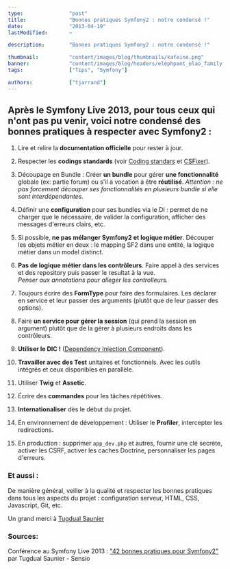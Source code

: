 ```yaml
---
type:               "post"
title:              "Bonnes pratiques Symfony2 : notre condensé !"
date:               "2013-04-19"
lastModified:       ~

description:        "Bonnes pratiques Symfony2 : notre condensé !"

thumbnail:          "content/images/blog/thumbnails/kafeine.png"
banner:             "content/images/blog/headers/elephpant_elao_family.jpg"
tags:               ["Tips", "Symfony"]

authors:            ["tjarrand"]
---
```


## Après le Symfony Live 2013, pour tous ceux qui n'ont pas pu venir, voici notre condensé des bonnes pratiques à respecter avec Symfony2 :

 1. Lire et relire la **documentation officielle** pour rester à jour.

 2. Respecter les **codings standards** (voir <a title="Coding Standards" href="http://symfony.com/doc/master/contributing/code/standards.html" target="_blank">Coding standars</a> et <a title="PHP Coding Standards Fixer" href="http://cs.sensiolabs.org/" target="_blank">CSFixer</a>).

 3. Découpage en Bundle : Créer **un bundle** pour gérer **une fonctionnalité** globale (ex: partie forum) ou s'il a vocation à être **réutilisé**. *Attention : ne pas forcement découper ses fonctionnalités en plusieurs bundle si elle sont interdépendantes*.

 4. Définir une **configuration** pour ses bundles via le DI : permet de ne charger que le nécessaire, de valider la configuration, afficher des messages d'erreurs clairs, etc.

 5. Si possible, **ne pas mélanger Symfony2 et logique métier**. Découper les objets métier en deux : le mapping SF2 dans une entité, la logique métier dans un model distinct.

 6. **Pas de logique métier dans les contrôleurs**. Faire appel à des services et des repository puis passer le resultat à la vue.<br /> *Penser aux annotations pour alleger les controlleurs.*

 7. Toujours écrire des **FormType** pour faire des formulaires. Les déclarer en service et leur passer des arguments (plutôt que de leur passer des options).

 8. Faire **un service pour gérer la session** (qui prend la session en argument) plutôt que de la gérer à plusieurs endroits dans les contrôleurs.

 9. **Utiliser le DIC !** (<a title="The Dependency Injection Component" href="http://symfony.com/doc/current/components/dependency_injection/index.html" target="_blank">Dependency Injection Component</a>).

 10. **Travailler avec des Test** unitaires et fonctionnels. Avec les outils intégrés et ceux disponibles en parallèle.

 11. Utiliser **Twig** et **Assetic**.

 12. Écrire des **commandes** pour les tâches répétitives.

 13. **Internationaliser** dès le début du projet.

 14. En environnement de développement : Utiliser le **Profiler**, intercepter les redirections.

 15. En production : supprimer `app_dev.php` et autres, fournir une clé secrète, activer les CSRF, activer les caches Doctrine, personnaliser les pages d'erreurs.

### Et aussi :

De manière général, veiller à la qualité et respecter les bonnes pratiques dans tous les aspects du projet : configuration serveur, HTML, CSS, Javascript, Git, etc.

Un grand merci à <a href="https://connect.sensiolabs.com/profile/tucksaun" target="_blank">Tugdual Saunier</a>

### Sources:

Conférence au Symfony Live 2013 : <a href="https://speakerdeck.com/tucksaun/42-bonnes-pratique-pour-symfony2" target="_blank">"42 bonnes pratiques pour Symfony2"</a> par Tugdual Saunier - Sensio
